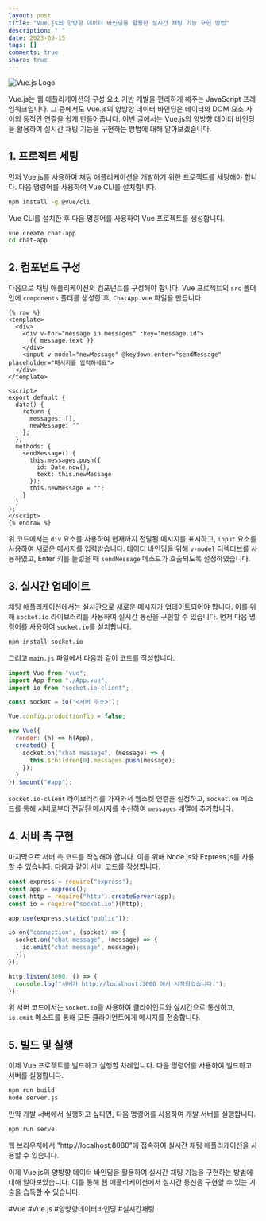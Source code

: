 ```yaml
---
layout: post
title: "Vue.js의 양방향 데이터 바인딩을 활용한 실시간 채팅 기능 구현 방법"
description: " "
date: 2023-09-15
tags: []
comments: true
share: true
---
```


![Vue.js Logo](https://vuejs.org/images/logo.png)

Vue.js는 웹 애플리케이션의 구성 요소 기반 개발을 편리하게 해주는 JavaScript 프레임워크입니다. 그 중에서도 Vue.js의 양방향 데이터 바인딩은 데이터와 DOM 요소 사이의 동적인 연결을 쉽게 만들어줍니다. 이번 글에서는 Vue.js의 양방향 데이터 바인딩을 활용하여 실시간 채팅 기능을 구현하는 방법에 대해 알아보겠습니다.

## 1. 프로젝트 세팅

먼저 Vue.js를 사용하여 채팅 애플리케이션을 개발하기 위한 프로젝트를 세팅해야 합니다. 다음 명령어를 사용하여 Vue CLI를 설치합니다.

```bash
npm install -g @vue/cli
```

Vue CLI를 설치한 후 다음 명령어를 사용하여 Vue 프로젝트를 생성합니다.

```bash
vue create chat-app
cd chat-app
```

## 2. 컴포넌트 구성

다음으로 채팅 애플리케이션의 컴포넌트를 구성해야 합니다. Vue 프로젝트의 `src` 폴더 안에 `components` 폴더를 생성한 후, `ChatApp.vue` 파일을 만듭니다.

```vue
{% raw %}
<template>
  <div>
    <div v-for="message in messages" :key="message.id">
      {{ message.text }}
    </div>
    <input v-model="newMessage" @keydown.enter="sendMessage" placeholder="메시지를 입력하세요">
  </div>
</template>

<script>
export default {
  data() {
    return {
      messages: [],
      newMessage: ""
    };
  },
  methods: {
    sendMessage() {
      this.messages.push({
        id: Date.now(),
        text: this.newMessage
      });
      this.newMessage = "";
    }
  }
};
</script>
{% endraw %}
```

위 코드에서는 `div` 요소를 사용하여 현재까지 전달된 메시지를 표시하고, `input` 요소를 사용하여 새로운 메시지를 입력받습니다. 데이터 바인딩을 위해 `v-model` 디렉티브를 사용하였고, Enter 키를 눌렀을 때 `sendMessage` 메소드가 호출되도록 설정하였습니다.

## 3. 실시간 업데이트

채팅 애플리케이션에서는 실시간으로 새로운 메시지가 업데이트되어야 합니다. 이를 위해 `socket.io` 라이브러리를 사용하여 실시간 통신을 구현할 수 있습니다. 먼저 다음 명령어를 사용하여 `socket.io`를 설치합니다.

```bash
npm install socket.io
```

그리고 `main.js` 파일에서 다음과 같이 코드를 작성합니다.

```javascript
import Vue from "vue";
import App from "./App.vue";
import io from "socket.io-client";

const socket = io("<서버 주소>");

Vue.config.productionTip = false;

new Vue({
  render: (h) => h(App),
  created() {
    socket.on("chat message", (message) => {
      this.$children[0].messages.push(message);
    });
  }
}).$mount("#app");
```

`socket.io-client` 라이브러리를 가져와서 웹소켓 연결을 설정하고, `socket.on` 메소드를 통해 서버로부터 전달된 메시지를 수신하여 `messages` 배열에 추가합니다.

## 4. 서버 측 구현

마지막으로 서버 측 코드를 작성해야 합니다. 이를 위해 Node.js와 Express.js를 사용할 수 있습니다. 다음과 같이 서버 코드를 작성합니다.

```javascript
const express = require("express");
const app = express();
const http = require("http").createServer(app);
const io = require("socket.io")(http);

app.use(express.static("public"));

io.on("connection", (socket) => {
  socket.on("chat message", (message) => {
    io.emit("chat message", message);
  });
});

http.listen(3000, () => {
  console.log("서버가 http://localhost:3000 에서 시작되었습니다.");
});
```

위 서버 코드에서는 `socket.io`를 사용하여 클라이언트와 실시간으로 통신하고, `io.emit` 메소드를 통해 모든 클라이언트에게 메시지를 전송합니다.

## 5. 빌드 및 실행

이제 Vue 프로젝트를 빌드하고 실행할 차례입니다. 다음 명령어를 사용하여 빌드하고 서버를 실행합니다.

```bash
npm run build
node server.js
```

만약 개발 서버에서 실행하고 싶다면, 다음 명령어를 사용하여 개발 서버를 실행합니다.

```bash
npm run serve
```

웹 브라우저에서 "http://localhost:8080"에 접속하여 실시간 채팅 애플리케이션을 사용할 수 있습니다.

이제 Vue.js의 양방향 데이터 바인딩을 활용하여 실시간 채팅 기능을 구현하는 방법에 대해 알아보았습니다. 이를 통해 웹 애플리케이션에서 실시간 통신을 구현할 수 있는 기술을 습득할 수 있습니다.

#Vue #Vue.js #양방향데이터바인딩 #실시간채팅